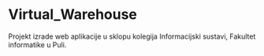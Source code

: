 # Virtual_Warehouse
Projekt izrade web aplikacije u sklopu kolegija Informacijski sustavi, Fakultet informatike u Puli.
